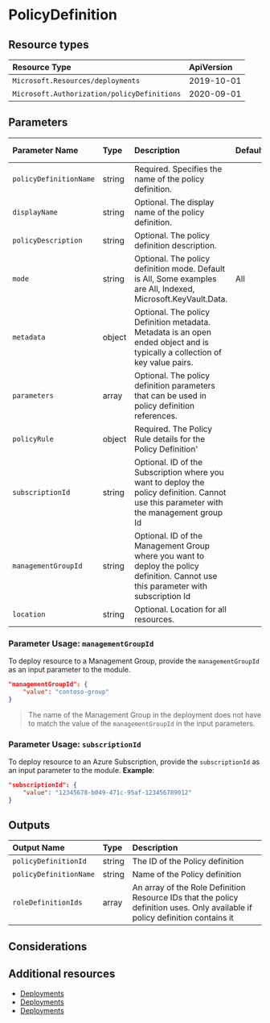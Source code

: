 # PolicyDefinition

## Resource types

|Resource Type|ApiVersion|
|:--|:--|
|`Microsoft.Resources/deployments`|2019-10-01|
|`Microsoft.Authorization/policyDefinitions`|2020-09-01|

## Parameters

| Parameter Name | Type | Description | DefaultValue | Possible values |
| :-- | :-- | :-- | :-- | :-- |
| `policyDefinitionName` | string | Required. Specifies the name of the policy definition. |  | |
| `displayName` | string | Optional. The display name of the policy definition. |  | |
| `policyDescription` | string | Optional. The policy definition description. |  | |
| `mode` | string | Optional. The policy definition mode. Default is All, Some examples are All, Indexed, Microsoft.KeyVault.Data. | All | |
| `metadata` | object | Optional. The policy Definition metadata. Metadata is an open ended object and is typically a collection of key value pairs. |  | |
| `parameters` | array | Optional. The policy definition parameters that can be used in policy definition references. |  | |
| `policyRule` | object | Required. The Policy Rule details for the Policy Definition' |  | |
| `subscriptionId` | string | Optional. ID of the Subscription where you want to deploy the policy definition. Cannot use this parameter with the management group Id | | 
| `managementGroupId` | string | Optional. ID of the Management Group where you want to deploy the policy definition. Cannot use this parameter with subscription Id | | 
| `location` | string | Optional. Location for all resources. |  | |

### Parameter Usage: `managementGroupId`

To deploy resource to a Management Group, provide the `managementGroupId` as an input parameter to the module.

```json
"managementGroupId": {
	"value": "contoso-group"
}
```

> The name of the Management Group in the deployment does not have to match the value of the `managementGroupId` in the input parameters. 

### Parameter Usage: `subscriptionId`

To deploy resource to an Azure Subscription, provide the `subscriptionId` as an input parameter to the module. **Example**:

```json
"subscriptionId": {
	"value": "12345678-b049-471c-95af-123456789012"
}
```

## Outputs

| Output Name | Type | Description |
| :-- | :-- | :-- |
| `policyDefinitionId` | string | The ID of the Policy definition |
| `policyDefinitionName` | string | Name of the Policy definition |
| `roleDefinitionIds` | array | An array of the Role Definition Resource IDs that the policy definition uses. Only available if policy definition contains it |

## Considerations

## Additional resources

- [Deployments](https://docs.microsoft.com/en-us/azure/templates/Microsoft.Resources/2018-02-01/deployments)
- [Deployments](https://docs.microsoft.com/en-us/azure/templates/Microsoft.Resources/2019-10-01/deployments)
- [Deployments](https://docs.microsoft.com/en-us/azure/templates/Microsoft.Resources/2019-10-01/deployments)
